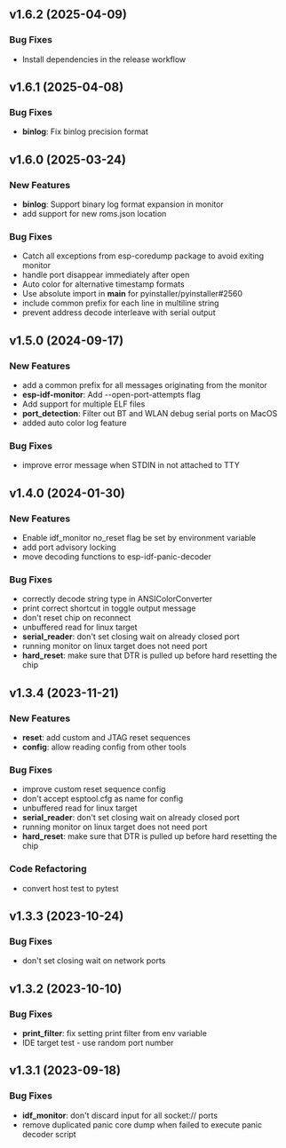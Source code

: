 ## v1.6.2 (2025-04-09)

### Bug Fixes

- Install dependencies in the release workflow

## v1.6.1 (2025-04-08)

### Bug Fixes

- **binlog**: Fix binlog precision format

## v1.6.0 (2025-03-24)

### New Features

- **binlog**: Support binary log format expansion in monitor
- add support for new roms.json location

### Bug Fixes

- Catch all exceptions from esp-coredump package to avoid exiting monitor
- handle port disappear immediately after open
- Auto color for alternative timestamp formats
- Use absolute import in __main__ for pyinstaller/pyinstaller#2560
- include common prefix for each line in multiline string
- prevent address decode interleave with serial output

## v1.5.0 (2024-09-17)

### New Features

- add a common prefix for all messages originating from the monitor
- **esp-idf-monitor**: Add --open-port-attempts flag
- Add support for multiple ELF files
- **port_detection**: Filter out BT and WLAN debug serial ports on MacOS
- added auto color log feature

### Bug Fixes

- improve error message when STDIN in not attached to TTY

## v1.4.0 (2024-01-30)

### New Features

- Enable idf_monitor no_reset flag be set by environment variable
- add port advisory locking
- move decoding functions to esp-idf-panic-decoder

### Bug Fixes

- correctly decode string type in ANSIColorConverter
- print correct shortcut in toggle output message
- don't reset chip on reconnect
- unbuffered read for linux target
- **serial_reader**: don't set closing wait on already closed port
- running monitor on linux target does not need port
- **hard_reset**: make sure that DTR is pulled up before hard resetting the chip

## v1.3.4 (2023-11-21)

### New Features

- **reset**: add custom and JTAG reset sequences
- **config**: allow reading config from other tools

### Bug Fixes

- improve custom reset sequence config
- don't accept esptool.cfg as name for config
- unbuffered read for linux target
- **serial_reader**: don't set closing wait on already closed port
- running monitor on linux target does not need port
- **hard_reset**: make sure that DTR is pulled up before hard resetting the chip

### Code Refactoring

- convert host test to pytest

## v1.3.3 (2023-10-24)

### Bug Fixes

- don't set closing wait on network ports

## v1.3.2 (2023-10-10)

### Bug Fixes

- **print_filter**: fix setting print filter from env variable
- IDE target test - use random port number

## v1.3.1 (2023-09-18)

### Bug Fixes

- **idf_monitor**: don't discard input for all socket:// ports
- remove duplicated panic core dump when failed to execute panic decoder script
